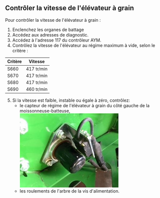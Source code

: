 Contrôler la vitesse de l'élévateur à grain
---------------------------------------------------------
Pour contrôler la vitesse de l'élévateur à grain :
1. Enclenchez les organes de battage 
2. Accédez aux adresses de diagnostic.  
3. Accédez à l'adresse 117 du contrôleur AYM.
4. Contrôlez la vitesse de l'élévateur au régime maximum à vide, selon le critère :

| Critère |  Vitesse   |
| :------ | :--------: |
| S660    | 417 tr/min |
| S670    | 417 tr/min |
| S680    | 417 tr/min |
| S690    | 460 tr/min |

5. Si la vitesse est faible, instable ou égale à zéro, contrôlez:
   - le capteur de régime de l'élévateur à grain du côté gauche de la moissonneuse-batteuse,
![ELevateur_Capteur_Regime](../images/s_elevateur_capteur_regime.jpg)
   - les roulements de l'arbre de la vis d'alimentation. 
 


 


 


 


 


 


 


 


 


 


